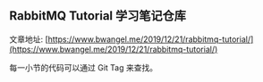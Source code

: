 ## RabbitMQ Tutorial 学习笔记仓库

文章地址: [https://www.bwangel.me/2019/12/21/rabbitmq-tutorial/](https://www.bwangel.me/2019/12/21/rabbitmq-tutorial/)

每一小节的代码可以通过 Git Tag 来查找。

